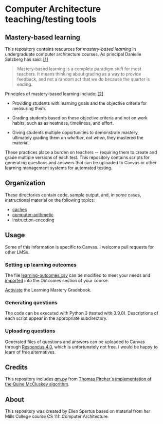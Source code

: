 # Computer Architecture teaching/testing tools

## Mastery-based learning

This repository contains resources for *mastery-based learning* in 
undergraduate computer architecture courses. As principal Danielle
Salzberg has said: [[1]](https://www.kqed.org/mindshift/53241/how-mastery-based-learning-can-help-students-of-every-background-succeed)

> Mastery-based learning is a complete paradigm shift for most teachers. It means thinking about grading as a way to provide feedback, and not a random act that we do because the quarter is ending.

Principles of mastery-based learning include: [[2]](https://portal.ct.gov/SDE/Mastery-Based-Learning/10-Principles-of-Mastery-Based-Learning)

* Providing students with learning goals and the objective criteria for measuring them.

* Grading students based on these objective criteria and not on work habits, such as as neatness, timeliness, and effort.

* Giving students multiple opportunities to demonstrate mastery, ultimately grading them on *whether*, not *when*, they mastered the material.

These practices place a burden on teachers -- requiring them to create
and grade multiple versions of each test. This repository contains
scripts for generating questions and answers that can be uploaded to
Canvas or other learning management systems for automated testing.

## Organization

These directories contain code, sample output, and, in some cases, instructional material on the following topics:

* [caches](https://github.com/espertus/comparch-testing/tree/main/caches)
* [computer-arithmetic](https://github.com/espertus/comparch-testing/tree/main/computer-arithmetic)
* [instruction-encoding](https://github.com/espertus/comparch-testing/tree/main/instruction-encoding)

## Usage

Some of this information is specific to Canvas. I welcome pull requests for other LMSs.

### Setting up learning outcomes

The file [learning-outcomes.csv](https://github.com/espertus/comparch-testing/blob/main/learning-outcomes.csv) can be modified to meet your needs and [imported](https://community.canvaslms.com/t5/Instructor-Guide/How-do-I-import-outcomes-for-a-course/ta-p/702) into the Outcomes section of your course. 

[Activiate](https://canvas.unl.edu/courses/50571/pages/step-1-activate-the-learning-mastery-gradebook-in-your-course) the Learning Mastery Gradebook.

### Generating questions

The code can be executed with Python 3 (tested with 3.9.0). Descriptions of each script appear in the appropriate subdirectory.

### Uploading questions

Generated files of questions and answers can be uploaded to Canvas through [Respondus 4.0](https://web.respondus.com/he/respondus/), which is unfortunately not free. I would be happy to learn of free alternatives. 

## Credits

This repository includes [qm.py](https://github.com/espertus/comparch-testing/blob/main/k-maps/qm.py) from [Thomas Pircher's implementation of the Quine McCluskey algorithm](https://github.com/tpircher/quine-mccluskey).

## About

This repository was created by Ellen Spertus based on material from her
Mills College course CS 111: Computer Architecture.

